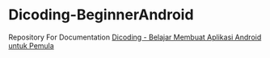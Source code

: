 # Dicoding-BeginnerAndroid
Repository For Documentation [Dicoding - Belajar Membuat Aplikasi Android untuk Pemula](https://www.dicoding.com/academies/51)
